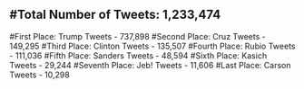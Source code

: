 #Total Number of Tweets: 1,233,474 
---
#First Place: Trump Tweets - 737,898
#Second Place: Cruz Tweets - 149,295
#Third Place: Clinton Tweets - 135,507
#Fourth Place: Rubio Tweets - 111,036
#Fifth Place: Sanders Tweets - 48,594
#Sixth Place: Kasich Tweets - 29,244
#Seventh Place: Jeb! Tweets - 11,606
#Last Place: Carson Tweets - 10,298

